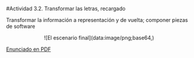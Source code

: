#Actividad 3.2. Transformar las letras, recargado

Transformar la información a representación y de vuelta; componer piezas de software


<center>
![El escenario final](data:image/png;base64,)
</center>


[Enunciado en PDF][PDF]

[PDF]: 
https://raw.githubusercontent.com/gobstones/laprogramacionysudidactica2/master/Proyectos/6.Representaci%C3%B3n%20de%20la%20informaci%C3%B3n/3.2.Transformar%20las%20letras%2C%20recargado/resources/description.pdf "Enunciado de 'Transformar las letras, recargado' en PDF"